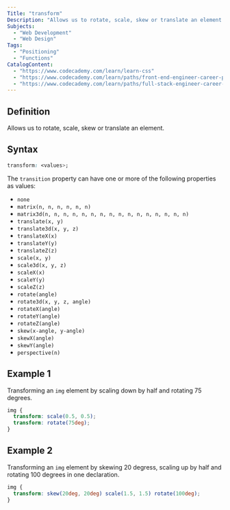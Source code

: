 ```yaml
---
Title: "transform"
Description: "Allows us to rotate, scale, skew or translate an element."
Subjects:
  - "Web Development"
  - "Web Design"
Tags:
  - "Positioning"
  - "Functions"
CatalogContent:
  - "https://www.codecademy.com/learn/learn-css"
  - "https://www.codecademy.com/learn/paths/front-end-engineer-career-path"
  - "https://www.codecademy.com/learn/paths/full-stack-engineer-career-path"
---
```


## Definition 

Allows us to rotate, scale, skew or translate an element.

## Syntax

```css
transform: <values>; 
```

The `transition` property can have one or more of the following properties as values:

- `none`
- `matrix(n, n, n, n, n, n)`
- `matrix3d(n, n, n, n, n, n, n, n, n, n, n, n, n, n, n, n)`
- `translate(x, y)`
- `translate3d(x, y, z)`
- `translateX(x)`
- `translateY(y)`
- `translateZ(z)`
- `scale(x, y)`
- `scale3d(x, y, z)`
- `scaleX(x)`
- `scaleY(y)`
- `scaleZ(z)`
- `rotate(angle)`
- `rotate3d(x, y, z, angle)`
- `rotateX(angle)`
- `rotateY(angle)`
- `rotateZ(angle)`
- `skew(x-angle, y-angle)`
- `skewX(angle)`
- `skewY(angle)`
- `perspective(n)`


## Example 1

Transforming an `img` element by scaling down by half and rotating 75 degrees.

```css
img {
  transform: scale(0.5, 0.5);
  transform: rotate(75deg);  
}
```

## Example 2

Transforming an `img` element by skewing 20 degress, scaling up by half and rotating 100 degrees in one declaration.

```css
img {
  transform: skew(20deg, 20deg) scale(1.5, 1.5) rotate(100deg);
}
```

